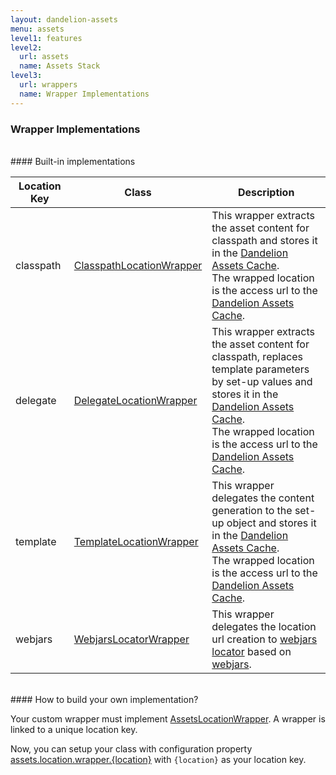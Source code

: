 ```yaml
---
layout: dandelion-assets
menu: assets
level1: features
level2:
  url: assets
  name: Assets Stack
level3:
  url: wrappers
  name: Wrapper Implementations
---
```


### Wrapper Implementations

<br />
#### Built-in implementations

<table id="tableReference" class="table table-striped table-bordered">
  <thead>
    <tr>
      <th style="width: 20%">Location Key</th>
      <th style="width: 20%">Class</th>
      <th style="width: 60%">Description</th>
    </tr>
  </thead>
  <tbody>
      <tr>
        <td>classpath</td>
        <td><a href="/dandelion/ref/javadoc/dandelion-core/com/github/dandelion/core/asset/classpath/ClasspathLocationWrapper.html">ClasspathLocationWrapper</a></td>
        <td>This wrapper extracts the asset content for classpath
        and stores it in the <a href="/dandelion/features/assets/cache.html">Dandelion Assets Cache</a>.<br/>
        The wrapped location is the access url to the <a href="/dandelion/features/assets/cache.html">Dandelion Assets Cache</a>.</td>
      </tr>
      <tr>
        <td>delegate</td>
        <td><a href="/dandelion/ref/javadoc/dandelion-core/com/github/dandelion/core/asset/delegate/DelegateLocationWrapper.html">DelegateLocationWrapper</a></td>
        <td>This wrapper extracts the asset content for classpath,
        replaces template parameters by set-up values
        and stores it in the <a href="/dandelion/features/assets/cache.html">Dandelion Assets Cache</a>.<br/>
        The wrapped location is the access url to the <a href="/dandelion/features/assets/cache.html">Dandelion Assets Cache</a>.</td>
      </tr>
      <tr>
        <td>template</td>
        <td><a href="/dandelion/ref/javadoc/dandelion-core/com/github/dandelion/core/asset/template/TemplateLocationWrapper.html">TemplateLocationWrapper</a></td>
        <td>This wrapper delegates the content generation to the set-up object
        and stores it in the <a href="/dandelion/features/assets/cache.html">Dandelion Assets Cache</a>.<br/>
        The wrapped location is the access url to the <a href="/dandelion/features/assets/cache.html">Dandelion Assets Cache</a>.</td>
      </tr>
      <tr>
        <td>webjars</td>
        <td><a href="/dandelion/ref/javadoc/dandelion-webjars/com/github/dandelion/extras/webjars/asset/WebjarsLocatorWrapper.html">WebjarsLocatorWrapper</a></td>
        <td>This wrapper delegates the location url creation to <a href="http://github.com/webjars/webjars-locator">webjars locator</a> based on <a href="http://webjars.org">webjars</a>.</td>
      </tr>
  </tbody>
</table>

<br />
#### How to build your own implementation?

Your custom wrapper must implement [AssetsLocationWrapper](/dandelion/ref/javadoc/dandelion-core/com/github/dandelion/core/asset/AssetsLocationWrapper.html).
A wrapper is linked to a unique location key.

Now, you can setup your class with configuration property [assets.location.wrapper.{location}](/dandelion/ref/configuration/#assets.location.wrapper)
with `{location}` as your location key.


<link rel="stylesheet" href="//ajax.aspnetcdn.com/ajax/jquery.dataTables/1.9.4/css/jquery.dataTables.css" />
<script src="http://ajax.aspnetcdn.com/ajax/jquery.dataTables/1.9.4/jquery.dataTables.min.js"></script>
<script src="/assets/js/site_reference.js"></script>